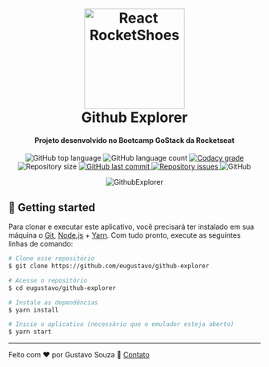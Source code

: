 <h1 align="center">
    <img alt="React RocketShoes" width="200" src="https://www.freeiconspng.com/uploads/github-logo-icon-24.png" />
    <br>
    Github Explorer
</h1>

<h4 align="center">
Projeto desenvolvido no Bootcamp GoStack da Rocketseat
</h4>
<p align="center">
  <img alt="GitHub top language" src="https://img.shields.io/github/languages/top/eugustavo/github-explorer.svg">

  <img alt="GitHub language count" src="https://img.shields.io/github/languages/count/eugustavo/github-explorer.svg">

  <a href="https://www.codacy.com/app/eugustavo/github-explorer?utm_source=github.com&amp;utm_medium=referral&amp;utm_content=eugustavo/github-explorer&amp;utm_campaign=Badge_Grade">
    <img alt="Codacy grade" src="https://img.shields.io/codacy/grade/1b577a07dda843aba09f4bc55d1af8fc.svg">
  </a>

  <img alt="Repository size" src="https://img.shields.io/github/repo-size/eugustavo/github-explorer.svg">
  <a href="https://github.com/eugustavo/github-explorer/commits/master">
    <img alt="GitHub last commit" src="https://img.shields.io/github/last-commit/eugustavo/github-explorer.svg">
  </a>

  <a href="https://github.com/eugustavo/github-explorer/issues">
    <img alt="Repository issues" src="https://img.shields.io/github/issues/eugustavo/github-explorer.svg">
  </a>

  <img alt="GitHub" src="https://img.shields.io/github/license/eugustavo/github-explorer.svg">
</p>

<p align="center">
  <img alt="GithubExplorer" src="https://i.imgur.com/VPT4ceR.gif">
</p>


## :rocket: Getting started
Para clonar e executar este aplicativo, você precisará ter instalado em sua máquina o [Git](https://git-scm.com), [Node.js](https://nodejs.org) + [Yarn](https://yarnpkg.com). Com tudo pronto, execute as seguintes linhas de comando:

```bash
# Clone esse repositório
$ git clone https://github.com/eugustavo/github-explorer

# Acesse o repositório
$ cd eugustavo/github-explorer

# Instale as dependências
$ yarn install

# Inicie o aplicativo (necessário que o emulador esteja aberto)
$ yarn start
```

---

Feito com ♥ por Gustavo Souza :wave: [Contato](https://www.linkedin.com/in/eugustavosouza/)

